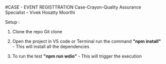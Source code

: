 #CASE - EVENT REGISTTRATION
 Case-Crayon-Quality Assurance Specialist – Vivek Hosatty Moorthi



Setup :

1. Clone the repo Git clone 

2. Open the project in VS code or Terminal run the command **"npm install"** - This will install all the dependencies

4. To run the test **"npm run wdio"** - This will trigger the execution



